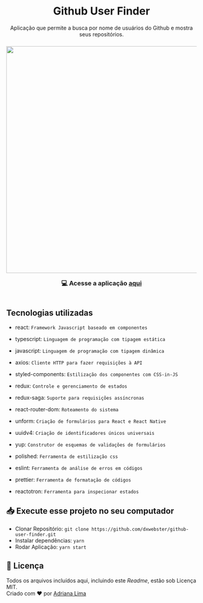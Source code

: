 <h1 align=center> Github User Finder</h1>

<p align=center> Aplicação que permite a busca por nome de usuários do Github e mostra seus repositórios.

<h3 align=center>
<img src="readme/example.gif" width=600><br>

💻 **Acesse a aplicação [aqui](https://app-github-user-finder.herokuapp.com/)**
<br><br>

</h3>



## Tecnologias utilizadas

- react: `Framework Javascript baseado em componentes`

- typescript: `Linguagem de programação com tipagem estática`

- javascript: `Linguagem de programação com tipagem dinâmica`

- axios: `Cliente HTTP para fazer requisições à API`

- styled-components: `Estilização dos componentes com CSS-in-JS`

- redux: `Controle e gerenciamento de estados`

- redux-saga: `Suporte para requisições assíncronas`

- react-router-dom: `Roteamento do sistema`

- unform: `Criação de formulários para React e React Native`

- uuidv4: `Criação de identificadores únicos universais`

- yup: `Construtor de esquemas de validações de formulários`

- polished: `Ferramenta de estilização css`

- eslint: `Ferramenta de análise de erros em códigos`

- prettier: `Ferramenta de formatação de códigos`

- reactotron: `Ferramenta para inspecionar estados`


## 📥 Execute esse projeto no seu computador

- Clonar Repositório: `git clone https://github.com/dxwebster/github-user-finder.git`
- Instalar dependências: `yarn`
- Rodar Aplicação: `yarn start`

## 📕 Licença

Todos os arquivos incluídos aqui, incluindo este _Readme_, estão sob Licença MIT.<br>
Criado com ❤ por [Adriana Lima](https://github.com/dxwebster)

